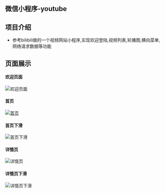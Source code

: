 ## 微信小程序-youtube

## 项目介绍
- 参考bilibili做的一个视频网站小程序,实现欢迎登陆,视频列表,轮播图,横向菜单,网络请求数据等功能

## 页面展示
#### 欢迎页面
![欢迎页面](https://s2.ax1x.com/2019/04/22/EkMYgP.png)

#### 首页
[![首页](https://s2.ax1x.com/2019/04/22/EkM0EQ.png)](https://imgchr.com/i/EkM0EQ)

#### 首页下滑
![首页下滑](https://s2.ax1x.com/2019/04/22/EkMHv6.png)

#### 详情页
![详情页](https://s2.ax1x.com/2019/04/22/EkQp8I.png)

#### 详情页下滑
![详情页下滑](https://s2.ax1x.com/2019/04/22/EkMvUH.png)

